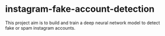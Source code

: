# instagram-fake-account-detection
This project aim is to build and train a deep neural network model to detect fake or spam instagram accounts.
